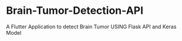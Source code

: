 # Brain-Tumor-Detection-API
A Flutter Application to detect Brain Tumor USING Flask API and Keras Model
